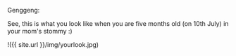 Genggeng:

See, this is what you look like when you are five months old (on 10th July) in your mom's stommy :)


!({{ site.url }}/img/yourlook.jpg)

